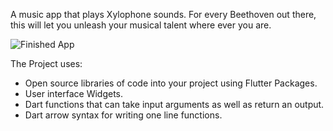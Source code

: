 
A music app that plays Xylophone sounds. For every Beethoven out there, this will let you unleash your musical talent where ever you are. 

![Finished App](https://github.com/londonappbrewery/Images/blob/master/xylophone-flutter.png)

The Project uses: 

- Open source libraries of code into your project using Flutter Packages.
- User interface Widgets.
- Dart functions that can take input arguments as well as return an output.
- Dart arrow syntax for writing one line functions.

